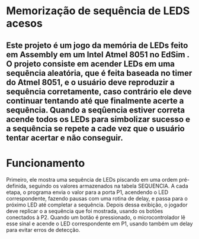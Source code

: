 # Memorização de sequência de LEDS acesos
Este projeto é um jogo da memória de LEDs feito em Assembly em um Intel Atmel 8051 no EdSim . O projeto consiste em acender LEDs em uma sequência aleatória, que é feita baseada no timer do
Atmel 8051, e o usuário deve reproduzir a sequência corretamente, caso contrário ele deve continuar tentando até que finalmente acerte a sequência. Quando a seqûencia estiver correta acende todos os
LEDs para simbolizar sucesso e a sequência se repete a cade vez que o usuário tentar acertar e não conseguir.
---
# Funcionamento
Primeiro, ele mostra uma sequência de LEDs piscando em uma ordem pré-definida, seguindo os valores armazenados na tabela SEQUENCIA. 
A cada etapa, o programa envia o valor para a porta P1, acendendo o LED correspondente, fazendo pausas com uma rotina de delay, e passa para o próximo LED até completar a sequência. Depois dessa exibição, 
o jogador deve replicar o a sequência que foi mostrada, usando os botões conectados à P2. Quando um botão é pressionado, o microcontrolador lê esse sinal e acende o LED correspondente em P1, 
usando também um delay para evitar erros de detecção.
